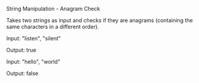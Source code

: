 String Manipulation - Anagram Check

Takes two strings as input and checks if they are anagrams (containing the same characters in a different order).

Input: "listen", "silent"

Output: true

Input: "hello", "world"

Output: false
